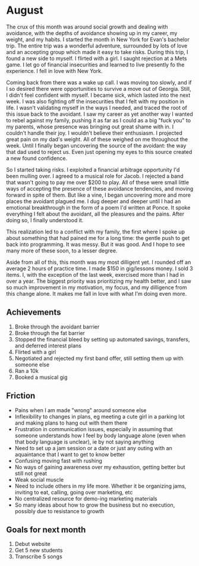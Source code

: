 # August

The crux of this month was around social growth and dealing with avoidance, with the depths of avoidance showing up in my career, my weight, and my habits. I started the month in New York for Evan's bachelor trip. The entire trip was a wonderful adventure, surrounded by lots of love and an accepting group which made it easy to take risks. During this trip, I found a new side to myself. I flirted with a girl. I saught rejection at a Mets game. I let go of financial insecurities and learned to live presently fo the experience. I fell in love with New York.

Coming back from there was a wake up call. I was moving too slowly, and if I so desired there were opportunities to survive a move out of Georgia. Still, I didn't feel confident with myself. I became sick, which lasted into the next week. I was also fighting off the insecurities that I felt with my position in life. I wasn't validating myself in the ways I needed, and traced the root of this issue back to the avoidant. I saw my career as yet another way I wanted to rebel against my family, pushing it as far as I could as a big "fuck you" to my parents, whose presence was bringing out great shame with in. I couldn't handle their joy. I wouldn't believe their enthusiasm. I projected great pain on my dad's weight. All of these weighed on me throughout the week. Until I finally began uncovering the source of the avoidant: the way that dad used to reject us. Even just opening my eyes to this source created a new found confidence.

So I started taking risks. I exploited a financial arbitrage opportunity I'd been mulling over. I agreed to a musical role for Jacob. I rejected a band that wasn't going to pay me over $200 to play. All of these were small little ways of accepting the presence of these avoidance tendencies, and moving forward in spite of them. But like a vine, I began uncovering more and more places the avoidant plagued me. I dug deeper and deeper until I had an emotional breakthrough in the form of a poem I'd written at Ponce. It spoke everything I felt about the avoidant, all the pleasures and the pains. After doing so, I finally understood it.

This realization led to a conflict with my family, the first where I spoke up about something that had pained me for a long time: the gentle push to get back into programming. It was messy. But it was good. And I hope to see many more of these soon, to a lesser degree.

Aside from all of this, this month was my most dilligent yet. I rounded off an average 2 hours of practice time. I made $150 in gig/lessons money. I sold 3 items. I, with the exception of the last week, exercised more than I had in over a year. The biggest priority was prioritizing my health better, and I saw so much improvement in my motivation, my focus, and my dilligence from this change alone. It makes me fall in love with what I'm doing even more. 

## Achievements

1. Broke through the avoidant barrier
1. Broke through the fat barrier
1. Stopped the financial bleed by setting up automated savings, transfers, and deferred interest plans
1. Flirted with a girl
1. Negotiated and rejected my first band offer, still setting them up with someone else
1. Ran a 10k
1. Booked a musical gig

## Friction

- Pains when I am made "wrong" around someone else
- Inflexibility to changes in plans, eg meeting a cute girl in a parking lot and making plans to hang out with them there
- Frustration in communication issues, especially in assuming that someone understands how I feel by body language alone (even when that body language is unclear), ie by not saying anything
- Need to set up a jam session or a date or just any outing with an aquaintance that I want to get to know better
- Confusing moving fast with rushing
- No ways of gaining awareness over my exhaustion, getting better but still not great
- Weak social muscle
- Need to include others in my life more. Whether it be organizing jams, inviting to eat, calling, going over marketing, etc
- No centralized resource for demo-ing marketing materials
- So many ideas about how to grow the business but no execution, possibly due to resistance to growth

## Goals for next month

1. Debut website
1. Get 5 new students
1. Transcribe 5 songs

